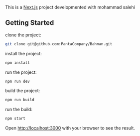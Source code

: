 This is a [Next.js](https://nextjs.org/) project developmented with mohammad salehi

## Getting Started

clone the project:

```bash
git clone git@github.com:PantaCompany/Bahman.git
```

install the project:
```bash
npm install
```

run the project:
```bash
npm run dev
```

build the project:
```bash
npm run build
```

run the build:
```bash
npm start
```

Open [http://localhost:3000](http://localhost:3000) with your browser to see the result.
